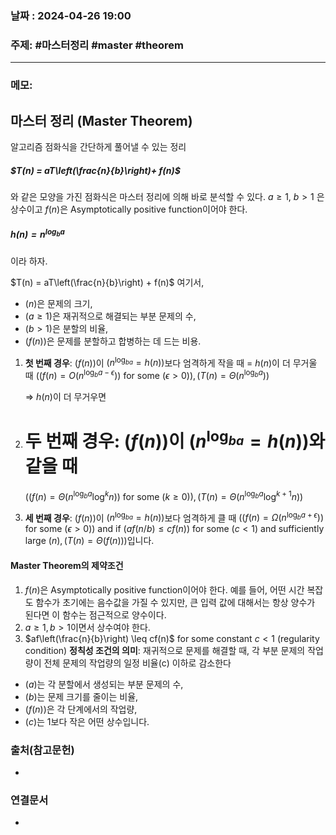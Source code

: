 
### 날짜 : 2024-04-26 19:00

### 주제: #마스터정리  #master #theorem

---
### 메모: 
## 마스터 정리 (Master Theorem)
알고리즘 점화식을 간단하게 풀어낼 수 있는 정리
##### $T(n) = aT\left(\frac{n}{b}\right)+ f(n)$
와 같은 모양을 가진 점화식은 마스터 정리에 의해 바로 분석할 수 있다.
$a \ge 1$, $b > 1$ 은 상수이고 $f(n)$은 Asymptotically positive function이어야 한다.
##### $h(n) = n^{\log_{b}{a}}$
이라 하자.

$T(n) = aT\left(\frac{n}{b}\right) + f(n)$
여기서,
- $(n)$은 문제의 크기,
- $(a \geq 1)$은 재귀적으로 해결되는 부분 문제의 수,
- $(b > 1)$은 분할의 비율,
- $(f(n))$은 문제를 분할하고 합병하는 데 드는 비용.

1. **첫 번째 경우**: $(f(n))$이 $(n^{\log_{b{a}}} = h(n))$보다 엄격하게 작을 때 
   = $h(n)$이 더 무거울 때
   $((f(n) = O(n^{\log_b{a}-\epsilon}))$ for some $(\epsilon > 0)), (T(n) = \Theta(n^{\log_b{a}}))$
   
   => $h(n)$이 더 무거우면 
	
1. **두 번째 경우**: $(f(n))$이 $(n^{\log_{b{a}}} = h(n))$와 같을 때 
   = 
   $((f(n) = \Theta(n^{\log_b{a}}\log^k{n}))$ for some $(k \geq 0)), (T(n) = \Theta(n^{\log_b{a}}\log^{k+1}{n}))$
    
3. **세 번째 경우**: $(f(n))$이 $(n^{\log_{b{a}}} = h(n))$보다 엄격하게 클 때 $((f(n) = \Omega(n^{\log_b{a}+\epsilon}))$ for some $(\epsilon > 0))$ and if $(af(n/b) \leq cf(n))$ for some $(c < 1)$ and sufficiently large $(n), (T(n) = \Theta(f(n)))$입니다.

#### Master Theorem의 제약조건
1. $f(n)$은 Asymptotically positive function이어야 한다.
	예를 들어, 어떤 시간 복잡도 함수가 초기에는 음수값을 가질 수 있지만, 큰 입력 값에 대해서는 항상 양수가 된다면 이 함수는 점근적으로 양수이다.
2.  $a \geq 1, b > 1$이면서 상수여야 한다. 
3. $af\left(\frac{n}{b}\right) \leq cf(n)$ for some constant $c < 1$ (regularity condition)
	**정칙성 조건의 의미**: 재귀적으로 문제를 해결할 때, 각 부분 문제의 작업량이 전체 문제의 작업량의 일정 비율(c) 이하로 감소한다

- $(a)$는 각 분할에서 생성되는 부분 문제의 수,
- $(b)$는 문제 크기를 줄이는 비율,
- $(f(n))$은 각 단계에서의 작업량,
- $(c)$는 1보다 작은 어떤 상수입니다.


### 출처(참고문헌)
-

### 연결문서
-